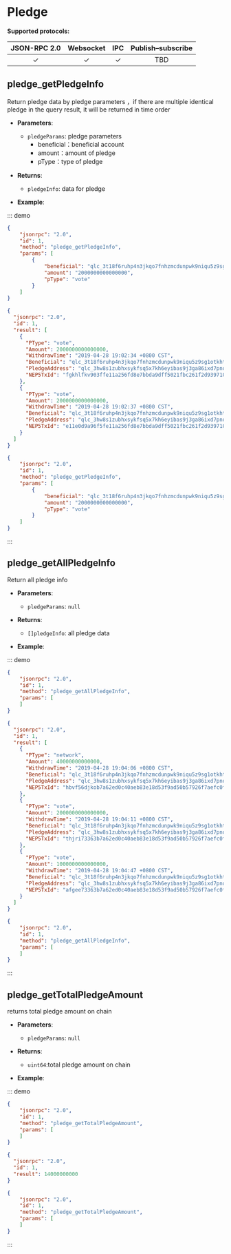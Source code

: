 # Pledge

**Supported protocols:**

| JSON-RPC 2.0 | Websocket | IPC | Publish–subscribe |
|:------------:|:-----------:|:-----:|:-----:|
| &#x2713; | &#x2713; |  &#x2713;|TBD |


## pledge_getPledgeInfo
Return pledge data by pledge parameters ，if there are multiple identical pledge in the query result, it will be returned in time order
- **Parameters**: 
  - `pledgeParams`:  pledge parameters
    - beneficial：beneficial account
    - amount：amount of pledge
    - pType：type of pledge
  
- **Returns**: 
  - `pledgeInfo`:  data for pledge

- **Example**:

::: demo
```json tab:Request
{
	"jsonrpc": "2.0",
	"id": 1,
	"method": "pledge_getPledgeInfo",
	"params": [
		{
			"beneficial": "qlc_3t18f6ruhp4n3jkqo7fnhzmcdunpwk9niqu5z9sg1otkhthnm6n1hdz5i4ho",
			"amount": "2000000000000000",
			"pType": "vote"
		}
	]
}


```

```json tab:Response
{
  "jsonrpc": "2.0",
  "id": 1,
  "result": [
    {
      "PType": "vote",
      "Amount": 2000000000000000,
      "WithdrawTime": "2019-04-28 19:02:34 +0800 CST",
      "Beneficial": "qlc_3t18f6ruhp4n3jkqo7fnhzmcdunpwk9niqu5z9sg1otkhthnm6n1hdz5i4ho",
      "PledgeAddress": "qlc_3hw8s1zubhxsykfsq5x7kh6eyibas9j3ga86ixd7pnqwes1cmt9mqqrngap4",
      "NEP5TxId": "fgkhlfkv903ffe11a256fd8e7bbda9dff5021fbc261f2d93971028fcfhgk67"
    },
    {
      "PType": "vote",
      "Amount": 2000000000000000,
      "WithdrawTime": "2019-04-28 19:02:37 +0800 CST",
      "Beneficial": "qlc_3t18f6ruhp4n3jkqo7fnhzmcdunpwk9niqu5z9sg1otkhthnm6n1hdz5i4ho",
      "PledgeAddress": "qlc_3hw8s1zubhxsykfsq5x7kh6eyibas9j3ga86ixd7pnqwes1cmt9mqqrngap4",
      "NEP5TxId": "e11e0d9a96f5fe11a256fd8e7bbda9dff5021fbc261f2d93971028fcaad5642"
    }
  ]
}


```

```json test
{
	"jsonrpc": "2.0",
	"id": 1,
	"method": "pledge_getPledgeInfo",
	"params": [
		{
			"beneficial": "qlc_3t18f6ruhp4n3jkqo7fnhzmcdunpwk9niqu5z9sg1otkhthnm6n1hdz5i4ho",
			"amount": "2000000000000000",
			"pType": "vote"
		}
	]
}


```

:::




## pledge_getAllPledgeInfo
Return all pledge info
- **Parameters**: 
    - `pledgeParams`:  `null`
- **Returns**: 
  - `[]pledgeInfo`: all pledge data

- **Example**:

::: demo
```json tab:Request
{
	"jsonrpc": "2.0",
	"id": 1,
	"method": "pledge_getAllPledgeInfo",
	"params": [
	]
}


```

```json tab:Response
{
  "jsonrpc": "2.0",
  "id": 1,
  "result": [
    {
      "PType": "network",
      "Amount": 40000000000000,
      "WithdrawTime": "2019-04-28 19:04:06 +0800 CST",
      "Beneficial": "qlc_3t18f6ruhp4n3jkqo7fnhzmcdunpwk9niqu5z9sg1otkhthnm6n1hdz5i4ho",
      "PledgeAddress": "qlc_3hw8s1zubhxsykfsq5x7kh6eyibas9j3ga86ixd7pnqwes1cmt9mqqrngap4",
      "NEP5TxId": "hbvf56djkob7a62ed0c40aeb83e18d53f9ad50b57926f7aefc0f298aecesdcbh"
    },
    {
      "PType": "vote",
      "Amount": 2000000000000000,
      "WithdrawTime": "2019-04-28 19:04:11 +0800 CST",
      "Beneficial": "qlc_3t18f6ruhp4n3jkqo7fnhzmcdunpwk9niqu5z9sg1otkhthnm6n1hdz5i4ho",
      "PledgeAddress": "qlc_3hw8s1zubhxsykfsq5x7kh6eyibas9j3ga86ixd7pnqwes1cmt9mqqrngap4",
      "NEP5TxId": "thjri73363b7a62ed0c40aeb83e18d53f9ad50b57926f7aefc0f298aecesdcbh"
    },
    {
      "PType": "vote",
      "Amount": 1000000000000000,
      "WithdrawTime": "2019-04-28 19:04:47 +0800 CST",
      "Beneficial": "qlc_3t18f6ruhp4n3jkqo7fnhzmcdunpwk9niqu5z9sg1otkhthnm6n1hdz5i4ho",
      "PledgeAddress": "qlc_3hw8s1zubhxsykfsq5x7kh6eyibas9j3ga86ixd7pnqwes1cmt9mqqrngap4",
      "NEP5TxId": "afgee73363b7a62ed0c40aeb83e18d53f9ad50b57926f7aefc0f298aece11527"
    }
  ]
}


```

```json test
{
	"jsonrpc": "2.0",
	"id": 1,
	"method": "pledge_getAllPledgeInfo",
	"params": [
	]
}


```

:::



## pledge_getTotalPledgeAmount
returns total pledge amount on chain
- **Parameters**: 
  - `pledgeParams`:  `null`
- **Returns**: 
  - `uint64`:total pledge amount on chain 

- **Example**:

::: demo
```json tab:Request
{
	"jsonrpc": "2.0",
	"id": 1,
	"method": "pledge_getTotalPledgeAmount",
	"params": [
	]
}


```

```json tab:Response
{
  "jsonrpc": "2.0",
  "id": 1,
  "result": 14000000000
}


```

```json test
{
	"jsonrpc": "2.0",
	"id": 1,
	"method": "pledge_getTotalPledgeAmount",
	"params": [
	]
}


```

:::




